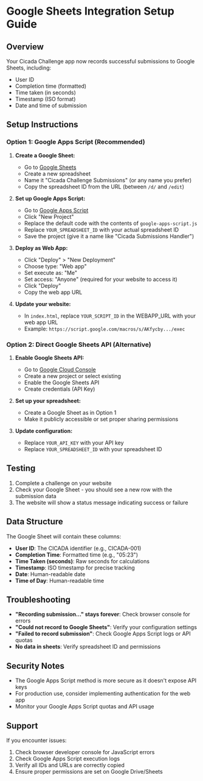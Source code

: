 # Google Sheets Integration Setup Guide

## Overview
Your Cicada Challenge app now records successful submissions to Google Sheets, including:
- User ID
- Completion time (formatted)
- Time taken (in seconds)
- Timestamp (ISO format)
- Date and time of submission

## Setup Instructions

### Option 1: Google Apps Script (Recommended)

1. **Create a Google Sheet:**
   - Go to [Google Sheets](https://sheets.google.com)
   - Create a new spreadsheet
   - Name it "Cicada Challenge Submissions" (or any name you prefer)
   - Copy the spreadsheet ID from the URL (between `/d/` and `/edit`)

2. **Set up Google Apps Script:**
   - Go to [Google Apps Script](https://script.google.com)
   - Click "New Project"
   - Replace the default code with the contents of `google-apps-script.js`
   - Replace `YOUR_SPREADSHEET_ID` with your actual spreadsheet ID
   - Save the project (give it a name like "Cicada Submissions Handler")

3. **Deploy as Web App:**
   - Click "Deploy" > "New Deployment"
   - Choose type: "Web app"
   - Set execute as: "Me"
   - Set access: "Anyone" (required for your website to access it)
   - Click "Deploy"
   - Copy the web app URL

4. **Update your website:**
   - In `index.html`, replace `YOUR_SCRIPT_ID` in the WEBAPP_URL with your web app URL
   - Example: `https://script.google.com/macros/s/AKfycby.../exec`

### Option 2: Direct Google Sheets API (Alternative)

1. **Enable Google Sheets API:**
   - Go to [Google Cloud Console](https://console.cloud.google.com)
   - Create a new project or select existing
   - Enable the Google Sheets API
   - Create credentials (API Key)

2. **Set up your spreadsheet:**
   - Create a Google Sheet as in Option 1
   - Make it publicly accessible or set proper sharing permissions

3. **Update configuration:**
   - Replace `YOUR_API_KEY` with your API key
   - Replace `YOUR_SPREADSHEET_ID` with your spreadsheet ID

## Testing

1. Complete a challenge on your website
2. Check your Google Sheet - you should see a new row with the submission data
3. The website will show a status message indicating success or failure

## Data Structure

The Google Sheet will contain these columns:
- **User ID**: The CICADA identifier (e.g., CICADA-001)
- **Completion Time**: Formatted time (e.g., "05:23")
- **Time Taken (seconds)**: Raw seconds for calculations
- **Timestamp**: ISO timestamp for precise tracking
- **Date**: Human-readable date
- **Time of Day**: Human-readable time

## Troubleshooting

- **"Recording submission..." stays forever**: Check browser console for errors
- **"Could not record to Google Sheets"**: Verify your configuration settings
- **"Failed to record submission"**: Check Google Apps Script logs or API quotas
- **No data in sheets**: Verify spreadsheet ID and permissions

## Security Notes

- The Google Apps Script method is more secure as it doesn't expose API keys
- For production use, consider implementing authentication for the web app
- Monitor your Google Apps Script quotas and API usage

## Support

If you encounter issues:
1. Check browser developer console for JavaScript errors
2. Check Google Apps Script execution logs
3. Verify all IDs and URLs are correctly copied
4. Ensure proper permissions are set on Google Drive/Sheets